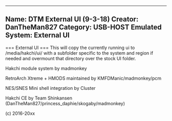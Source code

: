 -----------------------
Name: DTM External UI (9-3-18)
Creator: DanTheMan827
Category: USB-HOST
Emulated System: External UI
-----------------------
=== External UI ===
This will copy the currently running ui to /media/hakchi/ui/ with a subfolder specific to the system and region if needed and overmount that directory over the stock UI folder.

Hakchi module system by madmonkey

RetroArch Xtreme + HMODS maintained by KMFDManic/madmonkey/pcm

NES/SNES Mini shell integration by Cluster

Hakchi CE by Team Shinkansen (DanTheMan827/princess_daphie/skogaby/madmonkey)

(c) 2016-20xx
